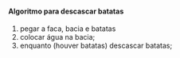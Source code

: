 #### Algoritmo para descascar batatas

1. pegar a faca, bacia e batatas
2. colocar água na bacia;
3. enquanto (houver batatas)
    descascar batatas;